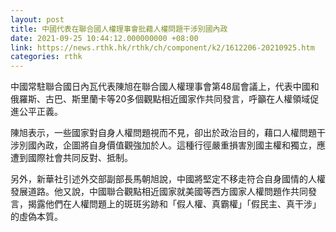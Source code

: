 ```yaml
---
layout: post
title: 中國代表在聯合國人權理事會批藉人權問題干涉別國內政
date: 2021-09-25 10:44:12.000000000 +08:00
link: https://news.rthk.hk/rthk/ch/component/k2/1612206-20210925.htm
categories: rthk
---
```


中國常駐聯合國日內瓦代表陳旭在聯合國人權理事會第48屆會議上，代表中國和俄羅斯、古巴、斯里蘭卡等20多個觀點相近國家作共同發言，呼籲在人權領域促進公平正義。

陳旭表示，一些國家對自身人權問題視而不見，卻出於政治目的，藉口人權問題干涉別國內政，企圖將自身價值觀強加於人。這種行徑嚴重損害別國主權和獨立，應遭到國際社會共同反對、抵制。

另外，新華社引述外交部副部長馬朝旭說，中國將堅定不移走符合自身國情的人權發展道路。他又說，中國聯合觀點相近國家就美國等西方國家人權問題作共同發言，揭露他們在人權問題上的斑斑劣跡和「假人權、真霸權」「假民主、真干涉」的虛偽本質。
